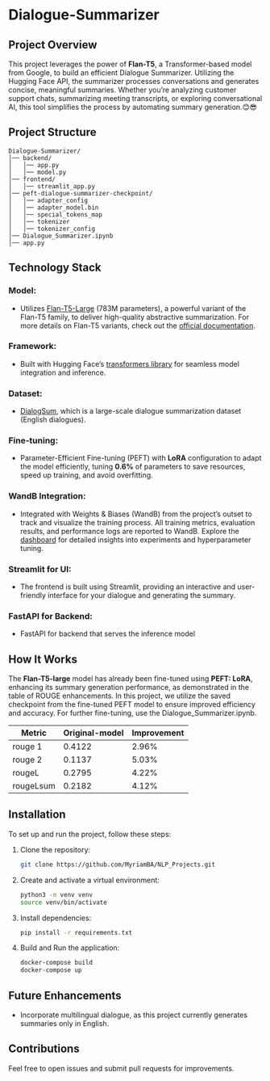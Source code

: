 # Dialogue-Summarizer

## Project Overview
This project leverages the power of **Flan-T5**, a Transformer-based model from Google, to build an efficient Dialogue Summarizer. Utilizing the Hugging Face API, the summarizer processes conversations and generates concise, meaningful summaries. Whether you’re analyzing customer support chats, summarizing meeting transcripts, or exploring conversational AI, this tool simplifies the process by automating summary generation.😊😎

## Project Structure
```
Dialogue-Summarizer/
│── backend/
│   │── app.py
│   │── model.py
│── frontend/
│   │── streamlit_app.py
│── peft-dialogue-summarizer-checkpoint/
│   │── adapter_config
│   │── adapter_model.bin
│   │── special_tokens_map
│   │── tokenizer
│   │── tokenizer_config
│── Dialogue_Summarizer.ipynb
│── app.py
```

## Technology Stack

### **Model:**
- Utilizes [Flan-T5-Large](https://huggingface.co/google/flan-t5-large) (783M parameters), a powerful variant of the Flan-T5 family, to deliver high-quality abstractive summarization. For more details on Flan-T5 variants, check out the [official documentation](https://huggingface.co/docs/transformers/model_doc/flan-t5).
### **Framework:**
- Built with Hugging Face’s [transformers library](https://huggingface.co/docs/transformers/index) for seamless model integration and inference. 
### **Dataset**:
- [DialogSum](https://huggingface.co/datasets/knkarthick/dialogsum), which is a large-scale dialogue summarization dataset (English dialogues).
### **Fine-tuning**: 
- Parameter-Efficient Fine-tuning (PEFT) with **LoRA** configuration to adapt the model efficiently, tuning **0.6%** of parameters to save resources, speed up training, and avoid overfitting.
### **WandB Integration:**
- Integrated with Weights & Biases (WandB) from the project’s outset to track and visualize the training process. All training metrics, evaluation results, and performance logs are reported to WandB. Explore the [dashboard](https://wandb.ai/site/) for detailed insights into experiments and hyperparameter tuning.

### **Streamlit for UI:**
- The frontend is built using Streamlit, providing an interactive and user-friendly interface for your dialogue and generating the summary.
  
### **FastAPI for Backend:**
- FastAPI for backend that serves the inference model

## How It Works
The **Flan-T5-large** model has already been fine-tuned using **PEFT: LoRA**, enhancing its summary generation performance, as demonstrated in the table of ROUGE enhancements. In this project, we utilize the saved checkpoint from the fine-tuned PEFT model to ensure improved efficiency and accuracy. For further fine-tuning, use the Dialogue_Summarizer.ipynb.

| Metric | Original-model | Improvement |
|----------|----------|----------|
| rouge 1   | 0.4122  | 2.96%   |
| rouge 2   | 0.1137   | 5.03%  |
| rougeL  | 0.2795   | 4.22%   |
| rougeLsum  | 0.2182   | 4.12%   |



## Installation
To set up and run the project, follow these steps:

1. Clone the repository:
   ```bash
   git clone https://github.com/MyriamBA/NLP_Projects.git
   ```
2. Create and activate a virtual environment:
   ```bash
   python3 -m venv venv
   source venv/bin/activate 
   ```
3. Install dependencies:
   ```bash
   pip install -r requirements.txt
   ```
4. Build and Run the application:
   ```bash
   docker-compose build
   docker-compose up
   ```

## Future Enhancements
- Incorporate multilingual dialogue, as this project currently generates summaries only in English.

## Contributions
Feel free to open issues and submit pull requests for improvements.


